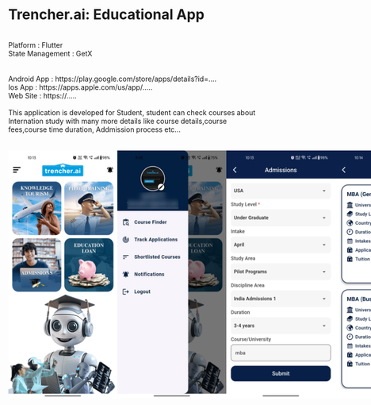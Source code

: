 # Trencher.ai: Educational App
<BR>
Platform : Flutter<BR>
State Management : GetX<BR>
<BR>
<BR>
Android App : https://play.google.com/store/apps/details?id=....
<BR>
Ios App : https://apps.apple.com/us/app/.....
<BR>
Web Site : https://.....
<BR><BR>
This application is developed for Student, student can check courses about Internation study with many more details like course details,course fees,course time duration, Addmission process etc...<BR>

<BR>
<BR>


<div style="display: flex; align-items: center; justify-content: space-around;">
  <img src="ScreenShots/1.jpg" alt="Alt text" width="220" height="500">
  <img src="ScreenShots/2.jpg" alt="Alt text" width="220" height="500">
  <img src="ScreenShots/3.jpg" alt="Alt text" width="220" height="500">
  <img src="ScreenShots/4.jpg" alt="Alt text" width="220" height="500">
  <img src="ScreenShots/5.jpg" alt="Alt text" width="220" height="500">
</div>

